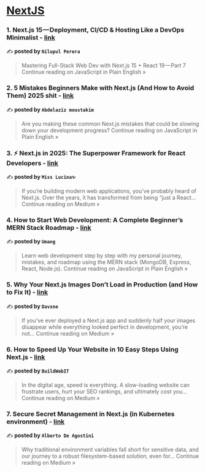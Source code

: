 
<h1><a href=https://medium.com/tag/nextjs/recommended target="_blank" rel="noopener noreferrer">NextJS</a></h1>
<h3>1. Next.js 15 — Deployment, CI/CD & Hosting Like a DevOps Minimalist - <a href="https://javascript.plainenglish.io/next-js-15-deployment-ci-cd-hosting-like-a-devops-minimalist-c24e8019e91a?source=rss------nextjs-5" target="_blank" rel="noopener noreferrer">link</a></h3>

✍️ **posted by `Nilupul Perera`**

<blockquote>Mastering Full-Stack Web Dev with Next.js 15 + React 19 — Part 7
Continue reading on JavaScript in Plain English »</blockquote>

<h3>2. 5 Mistakes Beginners Make with Next.js (And How to Avoid Them) 2025 shit - <a href="https://javascript.plainenglish.io/5-mistakes-beginners-make-with-next-js-and-how-to-avoid-them-2025-shit-68959119a612?source=rss------nextjs-5" target="_blank" rel="noopener noreferrer">link</a></h3>

✍️ **posted by `Abdelaziz moustakim`**

<blockquote>Are you making these common Next.js mistakes that could be slowing down your development progress?
Continue reading on JavaScript in Plain English »</blockquote>

<h3>3. ⚡ Next.js in 2025: The Superpower Framework for React Developers - <a href="https://medium.com/@MissLucina/next-js-in-2025-the-superpower-framework-for-react-developers-c63dc8389c96?source=rss------nextjs-5" target="_blank" rel="noopener noreferrer">link</a></h3>

✍️ **posted by `Miss Lucina✨`**

<blockquote>If you’re building modern web applications, you’ve probably heard of Next.js. Over the years, it has transformed from being “just a React…
Continue reading on Medium »</blockquote>

<h3>4. How to Start Web Development: A Complete Beginner’s MERN Stack Roadmap - <a href="https://javascript.plainenglish.io/how-to-start-web-development-a-complete-beginners-mern-stack-roadmap-5d0cf837dda5?source=rss------nextjs-5" target="_blank" rel="noopener noreferrer">link</a></h3>

✍️ **posted by `Umang`**

<blockquote>Learn web development step by step with my personal journey, mistakes, and roadmap using the MERN stack (MongoDB, Express, React, Node.js).
Continue reading on JavaScript in Plain English »</blockquote>

<h3>5. Why Your Next.js Images Don’t Load in Production (and How to Fix It) - <a href="https://medium.com/@davxne/next-js-images-dont-load-in-production-and-how-to-fix-it-389fec0df7f1?source=rss------nextjs-5" target="_blank" rel="noopener noreferrer">link</a></h3>

✍️ **posted by `Davxne`**

<blockquote>If you’ve ever deployed a Next.js app and suddenly half your images disappear while everything looked perfect in development, you’re not…
Continue reading on Medium »</blockquote>

<h3>6. How to Speed Up Your Website in 10 Easy Steps Using Next.js - <a href="https://medium.com/@buildweb.it/how-to-speed-up-your-website-in-10-easy-steps-using-next-js-801f3f96c1a3?source=rss------nextjs-5" target="_blank" rel="noopener noreferrer">link</a></h3>

✍️ **posted by `BuildWebIT`**

<blockquote>In the digital age, speed is everything. A slow-loading website can frustrate users, hurt your SEO rankings, and ultimately cost you…
Continue reading on Medium »</blockquote>

<h3>7. Secure Secret Management in Next.js (in Kubernetes environment) - <a href="https://medium.com/@albertodeagostini.dev/secure-secret-management-in-next-js-in-kubernetes-environment-6c479a6068f3?source=rss------nextjs-5" target="_blank" rel="noopener noreferrer">link</a></h3>

✍️ **posted by `Alberto De Agostini`**

<blockquote>Why traditional environment variables fall short for sensitive data, and our journey to a robust filesystem-based solution, even for…
Continue reading on Medium »</blockquote>

